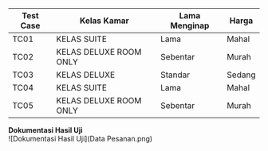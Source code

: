| Test Case | Kelas Kamar            | Lama Menginap | Harga  |
| --------- | ---------------------- | ------------- | ------ |
| TC01      | KELAS SUITE            | Lama          | Mahal  |
| TC02      | KELAS DELUXE ROOM ONLY | Sebentar      | Murah  |
| TC03      | KELAS DELUXE           | Standar       | Sedang |
| TC04      | KELAS SUITE            | Lama          | Mahal  |
| TC05      | KELAS DELUXE ROOM ONLY | Sebentar      | Murah  |

**Dokumentasi Hasil Uji**  
![Dokumentasi Hasil Uji](Data Pesanan.png)
